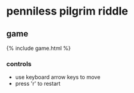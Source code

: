 ---
---

# penniless pilgrim riddle

## game

{% include game.html %}

### controls

- use keyboard arrow keys to move
- press 'r' to restart
